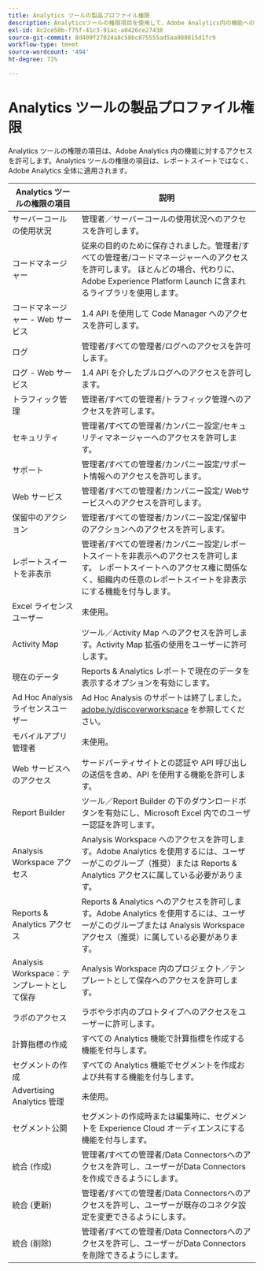 ```yaml
---
title: Analytics ツールの製品プロファイル権限
description: Analyticsツールの権限項目を使用して、Adobe Analytics内の機能へのアクセスを付与します。
exl-id: 8c2ce50b-f75f-41c3-91ac-a0426ce27438
source-git-commit: 8d409f27024a8c58bc875555ad5aa980815d1fc9
workflow-type: tm+mt
source-wordcount: '494'
ht-degree: 72%

---
```


# Analytics ツールの製品プロファイル権限

Analytics ツールの権限の項目は、Adobe Analytics 内の機能に対するアクセスを許可します。Analytics ツールの権限の項目は、レポートスイートではなく、Adobe Analytics 全体に適用されます。

| Analytics ツールの権限の項目 | 説明 |
|----|----|
| サーバーコールの使用状況 | 管理者／サーバーコールの使用状況へのアクセスを許可します。 |
| コードマネージャー | 従来の目的のために保存されました。管理者/すべての管理者/コードマネージャーへのアクセスを許可します。 ほとんどの場合、代わりに、Adobe Experience Platform Launch に含まれるライブラリを使用します。 |
| コードマネージャー - Web サービス | 1.4 API を使用して Code Manager へのアクセスを許可します。 |
| ログ | 管理者/すべての管理者/ログへのアクセスを許可します。 |
| ログ - Web サービス | 1.4 API を介したプルログへのアクセスを許可します。 |
| トラフィック管理 | 管理者/すべての管理者/トラフィック管理へのアクセスを許可します。 |
| セキュリティ | 管理者/すべての管理者/カンパニー設定/セキュリティマネージャーへのアクセスを許可します。 |
| サポート | 管理者/すべての管理者/カンパニー設定/サポート情報へのアクセスを許可します。 |
| Web サービス | 管理者/すべての管理者/カンパニー設定/ Webサービスへのアクセスを許可します。 |
| 保留中のアクション | 管理者/すべての管理者/カンパニー設定/保留中のアクションへのアクセスを許可します。 |
| レポートスイートを非表示 | 管理者/すべての管理者/カンパニー設定/レポートスイートを非表示へのアクセスを許可します。 レポートスイートへのアクセス権に関係なく、組織内の任意のレポートスイートを非表示にする機能を付与します。 |
| Excel ライセンスユーザー | 未使用。 |
| Activity Map | ツール／Activity Map へのアクセスを許可します。Activity Map 拡張の使用をユーザーに許可します。 |
| 現在のデータ | Reports &amp; Analytics レポートで現在のデータを表示するオプションを有効にします。 |
| Ad Hoc Analysis ライセンスユーザー | Ad Hoc Analysis のサポートは終了しました。[adobe.ly/discoverworkspace](https://adobe.ly/discoverworkspace) を参照してください。 |
| モバイルアプリ管理者 | 未使用。 |
| Web サービスへのアクセス | サードパーティサイトとの認証や API 呼び出しの送信を含め、API を使用する機能を許可します。 |
| Report Builder | ツール／Report Builder の下のダウンロードボタンを有効にし、Microsoft Excel 内でのユーザー認証を許可します。 |
| Analysis Workspace アクセス | Analysis Workspace へのアクセスを許可します。Adobe Analytics を使用するには、ユーザーがこのグループ（推奨）または Reports &amp; Analytics アクセスに属している必要があります。 |
| Reports &amp; Analytics アクセス | Reports &amp; Analytics へのアクセスを許可します。Adobe Analytics を使用するには、ユーザーがこのグループまたは Analysis Workspace アクセス（推奨）に属している必要があります。 |
| Analysis Workspace：テンプレートとして保存 | Analysis Workspace 内のプロジェクト／テンプレートとして保存へのアクセスを許可します。 |
| ラボのアクセス | ラボやラボ内のプロトタイプへのアクセスをユーザーに許可します。 |
| 計算指標の作成 | すべての Analytics 機能で計算指標を作成する機能を付与します。 |
| セグメントの作成 | すべての Analytics 機能でセグメントを作成および共有する機能を付与します。 |
| Advertising Analytics 管理 | 未使用。 |
| セグメント公開 | セグメントの作成時または編集時に、セグメントを Experience Cloud オーディエンスにする機能を付与します。 |
| 統合 (作成) | 管理者/すべての管理者/Data Connectorsへのアクセスを許可し、ユーザーがData Connectorsを作成できるようにします。 |
| 統合 (更新) | 管理者/すべての管理者/Data Connectorsへのアクセスを許可し、ユーザーが既存のコネクタ設定を変更できるようにします。 |
| 統合 (削除) | 管理者/すべての管理者/Data Connectorsへのアクセスを許可し、ユーザーがData Connectorsを削除できるようにします。 |
